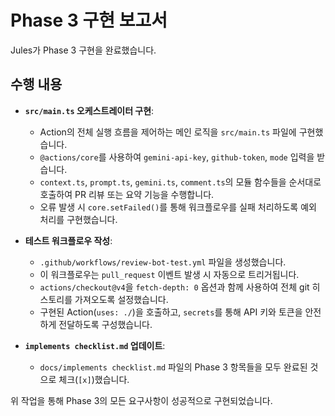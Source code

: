 # Phase 3 구현 보고서

Jules가 Phase 3 구현을 완료했습니다.

## 수행 내용

- **`src/main.ts` 오케스트레이터 구현**:
  - Action의 전체 실행 흐름을 제어하는 메인 로직을 `src/main.ts` 파일에 구현했습니다.
  - `@actions/core`를 사용하여 `gemini-api-key`, `github-token`, `mode` 입력을 받습니다.
  - `context.ts`, `prompt.ts`, `gemini.ts`, `comment.ts`의 모듈 함수들을 순서대로 호출하여 PR 리뷰 또는 요약 기능을 수행합니다.
  - 오류 발생 시 `core.setFailed()`를 통해 워크플로우를 실패 처리하도록 예외 처리를 구현했습니다.

- **테스트 워크플로우 작성**:
  - `.github/workflows/review-bot-test.yml` 파일을 생성했습니다.
  - 이 워크플로우는 `pull_request` 이벤트 발생 시 자동으로 트리거됩니다.
  - `actions/checkout@v4`을 `fetch-depth: 0` 옵션과 함께 사용하여 전체 git 히스토리를 가져오도록 설정했습니다.
  - 구현된 Action(`uses: ./`)을 호출하고, `secrets`를 통해 API 키와 토큰을 안전하게 전달하도록 구성했습니다.

- **`implements checklist.md` 업데이트**:
  - `docs/implements checklist.md` 파일의 Phase 3 항목들을 모두 완료된 것으로 체크(`[x]`)했습니다.

위 작업을 통해 Phase 3의 모든 요구사항이 성공적으로 구현되었습니다.

